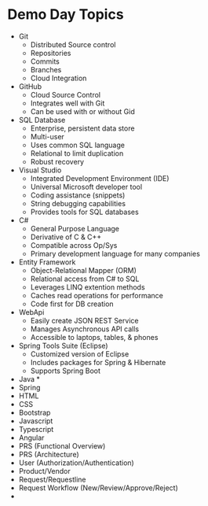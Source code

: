 # Demo Day Topics
- Git
    * Distributed Source control
    * Repositories
    * Commits
    * Branches
    * Cloud Integration
- GitHub
    * Cloud Source Control
    * Integrates well with Git
    * Can be used with or without Gid
- SQL Database
    * Enterprise, persistent data store
    * Multi-user
    * Uses common SQL language
    * Relational to limit duplication
    * Robust recovery
- Visual Studio
    * Integrated Development Environment (IDE)
    * Universal Microsoft developer tool
    * Coding assistance (snippets)
    * String debugging capabilities
    * Provides tools for SQL databases
- C#
    * General Purpose Language
    * Derivative of C & C++
    * Compatible across Op/Sys
    * Primary development language for many companies
- Entity Framework
    * Object-Relational Mapper (ORM)
    * Relational access from C# to SQL
    * Leverages LINQ extention methods
    * Caches read operations for performance
    * Code first for DB creation
- WebApi
    * Easily create JSON REST Service
    * Manages Asynchronous API calls
    * Accessible to laptops, tables, & phones
- Spring Tools Suite (Eclipse)
    * Customized version of Eclipse
    * Includes packages for Spring & Hibernate
    * Supports Spring Boot
- Java
    * 
- Spring
- HTML
- CSS
- Bootstrap
- Javascript
- Typescript
- Angular
- PRS (Functional Overview)
- PRS (Architecture)
- User (Authorization/Authentication)
- Product/Vendor
- Request/Requestline
- Request Workflow (New/Review/Approve/Reject)
- 